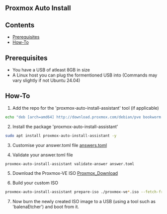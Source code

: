 ## Proxmox Auto Install

## Contents
- [Prerequisites](#Prerequisits)
- [How-To](#How-To)

## Prerequisites
- You have a USB of atleast 8GB in size
- A Linux host you can plug the formentioned USB into (Commands may vary slightly if not Ubuntu 24.04)

## How-To
1. Add the repo for the 'proxmox-auto-install-assistant' tool (if applicable)
```sh
echo "deb [arch=amd64] http://download.proxmox.com/debian/pve bookworm pve-no-subscription" > /etc/apt/sources.list.d/pve-install-repo.list
```

2. Install the package 'proxmox-auto-install-assistant'
```sh
sudo apt install proxmox-auto-install-assistant -y 
```

3. Customise your answer.toml file
[answers.toml](https://github.com/tekore/HomeOps/auto-install/answers.toml)

4. Validate your answer.toml file
```sh
proxmox-auto-install-assistant validate-answer answer.toml
```

5. Download the Proxmox-VE ISO
[Proxmox_Download](https://www.proxmox.com/en/downloads)

6. Build your custom ISO
```sh
proxmox-auto-install-assistant prepare-iso ./proxmox-ve*.iso --fetch-from iso --answer-file ./answer.toml
```

7. Now burn the newly created ISO image to a USB (using a tool such as 'balenaEtcher') and boot from it.
